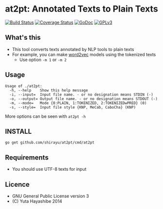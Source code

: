 
# at2pt: Annotated Texts to Plain Texts

[![Build Status](https://travis-ci.org/shirayu/at2pt.svg?branch=master)](https://travis-ci.org/shirayu/at2pt)
[![Coverage Status](https://coveralls.io/repos/shirayu/at2pt/badge.svg?branch=master&service=github)](https://coveralls.io/github/shirayu/at2pt?branch=master)
[![GoDoc](https://godoc.org/github.com/shirayu/at2pt?status.svg)](https://godoc.org/github.com/shirayu/at2pt)
[![GPLv3](https://img.shields.io/badge/license-GPLv3-blue.svg)](GPLv3)

## What's this

- This tool converts texts annotated by NLP tools to plain texts
- For example, you can make [word2vec](https://code.google.com/p/word2vec/) models using the tokenized texts
    - Use option ``-m 1`` or ``-m 2``

## Usage
```
Usage of ./at2pt:
  -h, --help    Show this help message
  -i, --input=  Input file name. - or no designation means STDIN (-)
  -o, --output= Output file name. - or no designation means STDOUT (-)
  -m, --mode=   Mode {0:PLAIN, 1:TOKENIZED, 2:TOKENIZEDwPRED} (0)
  -s, --style=  Input file style {KNP, MeCab, CaboCha} (KNP)
```

More options can be seen with ``at2pt -h``

## INSTALL

```
go get github.com/shirayu/at2pt/cmd/at2pt
```

## Requirements
- You should use UTF-8 texts for input


## Licence

- GNU General Public License version 3
- (C) Yuta Hayashibe 2014
